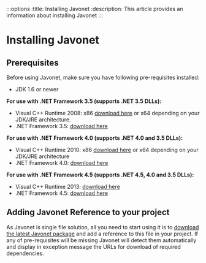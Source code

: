:::options
:title: Installing Javonet
:description: This article provides an information about installing Javonet
:::

# Installing Javonet

## Prerequisites

Before using Javonet, make sure you have following pre-requisites installed:
- JDK 1.6 or newer

**For use with .NET Framework 3.5 (supports .NET 3.5 DLLs):**

- Visual C++ Runtime 2008: x86 [download here](https://www.microsoft.com/en-us/download/details.aspx?id=26368) or x64 depending on your JDK/JRE architecture.
- .NET Framework 3.5: [download here](https://www.microsoft.com/en-us/download/details.aspx?id=22)

**For use with .NET Framework 4.0 (supports .NET 4.0 and 3.5 DLLs):**

- Visual C++ Runtime 2010: x86 [download here](https://www.microsoft.com/en-us/download/details.aspx?id=26999) or x64 depending on your JDK/JRE architecture
- .NET Framework 4.0: [download here](https://www.microsoft.com/en-us/download/details.aspx?id=17718)

**For use with .NET Framework 4.5 (supports .NET 4.5, 4.0 and 3.5 DLLs):**

- Visual C++ Runtime 2013: [download here](https://www.microsoft.com/en-us/download/details.aspx?id=40784)
- .NET Framework 4.5: [download here](https://www.microsoft.com/en-us/download/details.aspx?id=30653)

## Adding Javonet Reference to your project

As Javonet is single file solution, all you need to start using it is to [download the latest Javonet package](https://my.javonet.com/signup/) and add a reference to this file in your project. If any of pre-requisites will be missing Javonet will detect them automatically and display in exception message the URLs for download of required dependencies.

